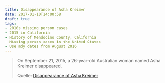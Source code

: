 ```yaml
---
title: Disappearance of Asha Kreimer
date: 2017-01-10T14:00:58
draft: true
tags: 
- 2010s missing person cases
- 2015 in California
- History of Mendocino County, California
- Missing person cases in the United States
- Use mdy dates from August 2016
---
```




> On September 21, 2015, a 26-year-old Australian woman named Asha Kreimer disappeared.
>
> Quelle: [Disappearance of Asha Kreimer](https://en.wikipedia.org/wiki/Disappearance_of_Asha_Kreimer)

